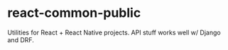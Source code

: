 # react-common-public
Utilities for React + React Native projects. API stuff works well w/ Django and DRF.
